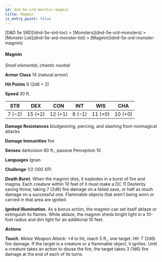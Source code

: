 ```yaml
---
id: dnd-5e-srd-monster-magmin
title: Magmin
is_entry_point: false
---
```


<breadcrumb>
[D&D 5e SRD](dnd-5e-srd-toc) >  [Monsters](dnd-5e-srd-monsters) > [Monster List](dnd-5e-srd-monster-list) > [Magmin](dnd-5e-srd-monster-magmin)
</breadcrumb>

#### Magmin

*Small elemental, chaotic neutral*

**Armor Class** 14 (natural armor)

**Hit Points** 9 (2d6 + 2)

**Speed** 30 ft.

| STR    | DEX     | CON     | INT    | WIS     | CHA     |
|--------|---------|---------|--------|---------|---------|
| 7 (−2) | 15 (+2) | 12 (+1) | 8 (−1) | 11 (+0) | 10 (+0) |

**Damage Resistances** bludgeoning, piercing, and slashing from nonmagical attacks

**Damage Immunities** fire

**Senses** darkvision 60 ft., passive Perception 10

**Languages** Ignan

**Challenge** 1/2 (100 XP)

***Death Burst.*** When the magmin dies, it explodes in a burst of fire and magma. Each creature within 10 feet of it must make a DC 11 Dexterity saving throw, taking 7 (2d6) fire damage on a failed save, or half as much damage on a successful one. Flammable objects that aren’t being worn or carried in that area are ignited.

***Ignited Illumination.*** As a bonus action, the magmin can set itself ablaze or extinguish its flames. While ablaze, the magmin sheds bright light in a 10-foot radius and dim light for an additional 10 feet.

***Actions***

***Touch.*** *Melee Weapon Attack:* +4 to hit, reach 5 ft., one target. *Hit:* 7 (2d6) fire damage. If the target is a creature or a flammable object, it ignites. Until a creature takes an action to douse the fire, the target takes 3 (1d6) fire damage at the end of each of its turns.

